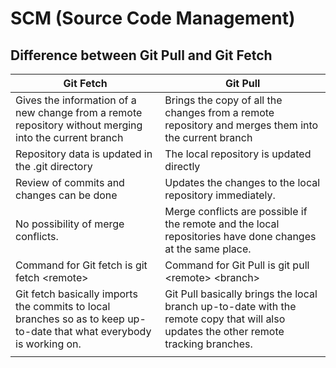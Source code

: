 # SCM (Source Code Management)
## Difference between Git Pull and Git Fetch

| Git Fetch | Git Pull |
| --- | --- |
| Gives the information of a new change from a remote repository without merging into the current branch | Brings the copy of all the changes from a remote repository and merges them into the current branch |
| Repository data is updated in the .git directory | The local repository is updated directly |
| Review of commits and changes can be done | Updates the changes to the local repository immediately. |
| No possibility of merge conflicts. | Merge conflicts are possible if the remote and the local repositories have done changes at the same place. |
| Command for Git fetch is git fetch \<remote> | Command for Git Pull is git pull \<remote> \<branch> |
| Git fetch basically imports the commits to local branches so as to keep up-to-date that what everybody is working on. | Git Pull basically brings the local branch up-to-date with the remote copy that will also updates the other remote tracking branches. |
| | |